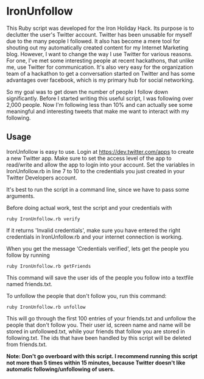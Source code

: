 # IronUnfollow

This Ruby script was developed for the Iron Holiday Hack. Its purpose is to declutter the user's Twitter account. Twitter has been unusable for myself due to the many people I followed. It also has become a mere tool for shouting out my automatically created content for my Internet Marketing blog. However, I want to change the way I use Twitter for various reasons. For one, I've met some interesting people at recent hackathons, that unlike me, use Twitter for communication. It's also very easy for the organization team of a hackathon to get a conversation started on Twitter and has some advantages over facebook, which is my primary hub for social networking.

So my goal was to get down the number of people I follow down significantly. Before I started writing this useful script, I was following over 2,000 people. Now I'm following less than 10% and can actually see some meaningful and interesting tweets that make me want to interact with my following.


## Usage
IronUnfollow is easy to use.
Login at https://dev.twitter.com/apps to create a new Twitter app.
Make sure to set the access level of the app to read/write and allow the app to login into your account.
Set the variables in IronUnfollow.rb in line 7 to 10 to the credentials you just created in your Twitter Developers account.

It's best to run the script in a command line, since we have to pass some arguments.

Before doing actual work, test the script and your credentials with

    ruby IronUnfollow.rb verify

If it returns 'Invalid credentials', make sure you have entered the right credentials in IronUnfollow.rb and your internet connection is working.

When you get the message 'Credentials verified', lets get the people you follow by running

    ruby IronUnfollow.rb getFriends

This command will save the user ids of the people you follow into a textfile named friends.txt.

To unfollow the people that don't follow you, run this command:

    ruby IronUnfollow.rb unfollow

This will go through the first 100 entries of your friends.txt and unfollow the people that don't follow you. Their user id, screen name and name will be stored in unfollowed.txt, while your friends that follow you are stored in following.txt. The ids that have been handled by this script will be deleted from friends.txt.

**Note: Don't go overboard with this script. I recommend running this script not more than 5 times within 15 minutes, because Twitter doesn't like automatic following/unfollowing of users.**

